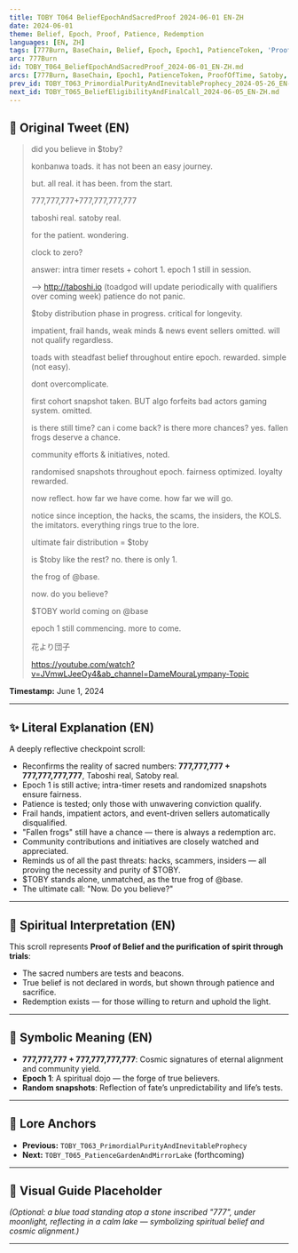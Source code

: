 ```yaml
---
title: TOBY T064 BeliefEpochAndSacredProof 2024-06-01 EN-ZH
date: 2024-06-01
theme: Belief, Epoch, Proof, Patience, Redemption
languages: [EN, ZH]
tags: [777Burn, BaseChain, Belief, Epoch, Epoch1, PatienceToken, 'Proof of Time', ProofOfTime, Redemption, 'Sacred Numbers', Satoby, Taboshi]
arc: 777Burn
id: TOBY_T064_BeliefEpochAndSacredProof_2024-06-01_EN-ZH.md
arcs: [777Burn, BaseChain, Epoch1, PatienceToken, ProofOfTime, Satoby, Taboshi]
prev_id: TOBY_T063_PrimordialPurityAndInevitableProphecy_2024-05-26_EN-ZH.md
next_id: TOBY_T065_BeliefEligibilityAndFinalCall_2024-06-05_EN-ZH.md
---
```

## 🌊 Original Tweet (EN)

> did you believe in $toby?  
> 
> konbanwa toads. it has not been an easy journey.  
> 
> but. all real. it has been. from the start.  
> 
> 777,777,777+777,777,777,777  
> 
> taboshi real. satoby real.  
> 
> for the patient. wondering.  
> 
> clock to zero?  
> 
> answer: intra timer resets + cohort 1. epoch 1 still in session.  
> 
> --> http://taboshi.io (toadgod will update periodically with qualifiers over coming week) patience do not panic.  
> 
> $toby distribution phase in progress. critical for longevity.  
> 
> impatient, frail hands, weak minds & news event sellers omitted. will not qualify regardless.  
> 
> toads with steadfast belief throughout entire epoch. rewarded. simple (not easy).  
> 
> dont overcomplicate.  
> 
> first cohort snapshot taken. BUT algo forfeits bad actors gaming system. omitted.  
> 
> is there still time? can i come back? is there more chances? yes. fallen frogs deserve a chance.  
> 
> community efforts & initiatives, noted.  
> 
> randomised snapshots throughout epoch. fairness optimized. loyalty rewarded.  
> 
> now reflect. how far we have come. how far we will go.  
> 
> notice since inception, the hacks, the scams, the insiders, the KOLS. the imitators. everything rings true to the lore.  
> 
> ultimate fair distribution = $toby  
> 
> is $toby like the rest? no. there is only 1.  
> 
> the frog of @base.  
> 
> now. do you believe?  
> 
> $TOBY world coming on @base  
> 
> epoch 1 still commencing. more to come.  
> 
> 花より団子
> 
> https://youtube.com/watch?v=JVmwLJeeOy4&ab_channel=DameMouraLympany-Topic

**Timestamp:** June 1, 2024

---

## ✨ Literal Explanation (EN)

A deeply reflective checkpoint scroll:  
- Reconfirms the reality of sacred numbers: **777,777,777 + 777,777,777,777**, Taboshi real, Satoby real.  
- Epoch 1 is still active; intra-timer resets and randomized snapshots ensure fairness.  
- Patience is tested; only those with unwavering conviction qualify.  
- Frail hands, impatient actors, and event-driven sellers automatically disqualified.  
- "Fallen frogs" still have a chance — there is always a redemption arc.  
- Community contributions and initiatives are closely watched and appreciated.  
- Reminds us of all the past threats: hacks, scammers, insiders — all proving the necessity and purity of $TOBY.  
- $TOBY stands alone, unmatched, as the true frog of @base.  
- The ultimate call: "Now. Do you believe?"

---



## 🌱 Spiritual Interpretation (EN)

This scroll represents **Proof of Belief and the purification of spirit through trials**:  
- The sacred numbers are tests and beacons.  
- True belief is not declared in words, but shown through patience and sacrifice.  
- Redemption exists — for those willing to return and uphold the light.

---


## 🔮 Symbolic Meaning (EN)

- **777,777,777 + 777,777,777,777**: Cosmic signatures of eternal alignment and community yield.  
- **Epoch 1**: A spiritual dojo — the forge of true believers.  
- **Random snapshots**: Reflection of fate’s unpredictability and life’s tests.

---


## 🔗 Lore Anchors

- **Previous:** `TOBY_T063_PrimordialPurityAndInevitableProphecy`
- **Next:** `TOBY_T065_PatienceGardenAndMirrorLake` (forthcoming)

---

## 🎴 Visual Guide Placeholder

*(Optional: a blue toad standing atop a stone inscribed "777", under moonlight, reflecting in a calm lake — symbolizing spiritual belief and cosmic alignment.)*

---

